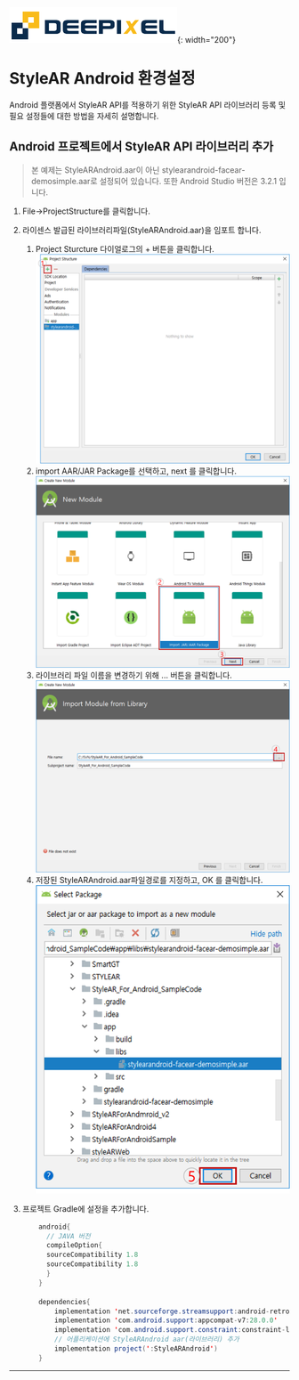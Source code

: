 ![deepixel.xyz](./img/Deepixel_logo.PNG){: width="200"}

# StyleAR Android 환경설정

Android 플랫폼에서 StyleAR API를 적용하기 위한 StyleAR API 라이브러리 등록 및 필요 설정들에 대한 방법을 자세히 설명합니다.

## Android 프로젝트에서 StyleAR API 라이브러리 추가

>본 예제는 StyleARAndroid.aar이 아닌 stylearandroid-facear-demosimple.aar로 설정되어 있습니다. 또한 Android Studio 버전은 3.2.1 입니다.

1. File->ProjectStructure를 클릭합니다.
2. 라이센스 발급된 라이브러리파일(StyleARAndroid.aar)을 임포트 합니다.
    1. Project Sturcture 다이얼로그의 +
    버튼을 클릭합니다.
   ![add library](./img/android_studio_add_library_1.png)
    1. import AAR/JAR Package를 선택하고, next 를 클릭합니다. 
   ![add library](./img/android_studio_add_library_2.png)
    1. 라이브러리 파일 이름을 변경하기 위해 ... 버튼을 클릭합니다.
   ![add library](./img/android_studio_add_library_3.png)
    1. 저장된 StyleARAndroid.aar파일경로를 지정하고, OK 를 클릭합니다.
   ![add library](./img/android_studio_add_library_4.png)
3. 프로젝트 Gradle에 설정을 추가합니다.

    ```java
        android{
          // JAVA 버전
          compileOption{
          sourceCompatibility 1.8
          sourceCompatibility 1.8
          }
        }

        dependencies{
            implementation 'net.sourceforge.streamsupport:android-retrofuture:1.7.0'
            implementation 'com.android.support:appcompat-v7:28.0.0'
            implementation 'com.android.support.constraint:constraint-layout:1.1.3'
            // 어플리케이션에 StyleARAndroid aar(라이브러리) 추가
            implementation project(':StyleARAndroid')
        }
    ```

***
